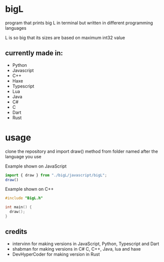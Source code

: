# bigL
program that prints big L in terminal but written in different programming languages

L is so big that its sizes are based on maximum int32 value

## currently made in:
* Python
* Javascript
* C++
* Haxe
* Typescript
* Lua
* Java
* C#
* C
* Dart
* Rust

# usage
clone the repository and import draw() method from folder named after the language you use

Example shown on JavaScript
```js
import { draw } from "./bigL/javascript/bigL";
draw()
```

Example shown on C++
```cpp
#include "BigL.h"

int main() {
  draw();
}
```

## credits
* intervinn for making versions in JavaScript, Python, Typescript and Dart
* shabman for making versions in C# C, C++, Java, lua and haxe
* DevHyperCoder for making version in Rust
